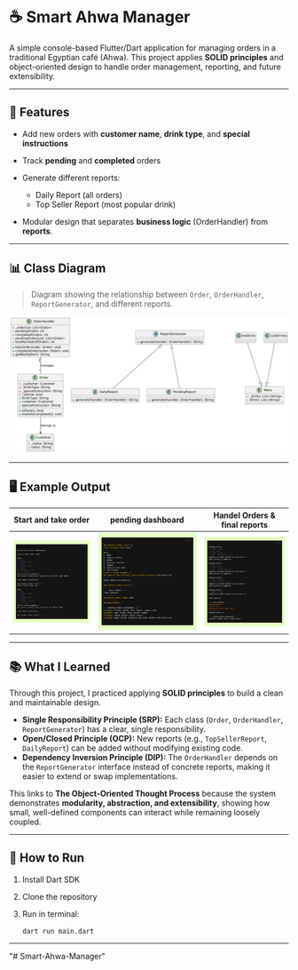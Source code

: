 # ☕ Smart Ahwa Manager

A simple console-based Flutter/Dart application for managing orders in a traditional Egyptian café (Ahwa).
This project applies **SOLID principles** and object-oriented design to handle order management, reporting, and future extensibility.

---

## 📌 Features

* Add new orders with **customer name**, **drink type**, and **special instructions**
* Track **pending** and **completed** orders
* Generate different reports:

    * Daily Report (all orders)
    * Top Seller Report (most popular drink)
* Modular design that separates **business logic** (OrderHandler) from **reports**.

---

## 📊 Class Diagram

> Diagram showing the relationship between `Order`, `OrderHandler`, `ReportGenerator`, and different reports.

![Class Diagram](imagesForReadme/classesAssignment1.png)

---

## 🖥️ Example Output

| Start and take order           | pending dashboard                | Handel Orders & final reports  |
|--------------------------------|----------------------------------|--------------------------------|
| ![](imagesForReadme/first.png) | ![](imagesForReadme/secound.png) | ![](imagesForReadme/third.png) | 
---

## 📚 What I Learned

Through this project, I practiced applying **SOLID principles** to build a clean and maintainable design.

* **Single Responsibility Principle (SRP):** Each class (`Order`, `OrderHandler`, `ReportGenerator`) has a clear, single responsibility.
* **Open/Closed Principle (OCP):** New reports (e.g., `TopSellerReport`, `DailyReport`) can be added without modifying existing code.
* **Dependency Inversion Principle (DIP):** The `OrderHandler` depends on the `ReportGenerator` interface instead of concrete reports, making it easier to extend or swap implementations.

This links to **The Object-Oriented Thought Process** because the system demonstrates **modularity, abstraction, and extensibility**, showing how small, well-defined components can interact while remaining loosely coupled.

---

## 🚀 How to Run

1. Install Dart SDK
2. Clone the repository
3. Run in terminal:

   ```bash
   dart run main.dart
   ```

---
"# Smart-Ahwa-Manager" 
